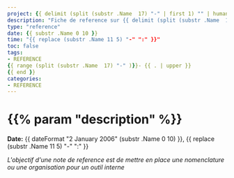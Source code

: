 ```yaml
---
project: {{ delimit (split (substr .Name  17) "-" | first 1) "" | humanize   }}
description: "Fiche de reference sur {{ delimit (split (substr .Name  17) "-" | first 1) "" | upper }}"
type: "reference"
date: {{ substr .Name 0 10 }}
time: "{{ replace (substr .Name 11 5) "-" ":" }}"
toc: false
tags:
- REFERENCE
{{ range (split (substr .Name  17) "-" )}}- {{ . | upper }}
{{ end }}
categories:
- REFERENCE
---
```

# {{% param "description" %}}

**Date:** {{ dateFormat "2 January 2006" (substr .Name 0 10) }}, {{ replace (substr .Name 11 5) "-" ":" }}

*L'objectif d'une note de reference est de mettre en place une nomenclature ou une organisation pour un outil interne*




